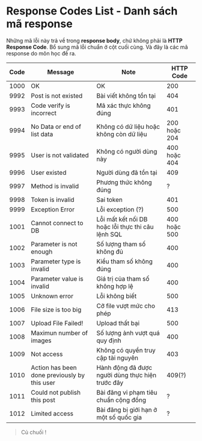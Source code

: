 # Response Codes List - Danh sách mã response

Những mã lỗi này trả về trong **response body**, chứ không phải là **HTTP Response Code**. Bổ sung mã lỗi chuẩn ở cột cuối cùng. Và đây là các mã response do môn học đề ra.

|Code|Message|Note|HTTP Code|
|-|-|-|-|
|1000|OK|OK|200|
|9992|Post is not existed|Bài viết không tồn tại|404|
|9993|Code verify is incorrect|Mã xác thực không đúng|401|
|9994|No Data or end of list data|Không có dữ liệu hoặc không còn dữ liệu|200 hoặc 204|
|9995|User is not validated|Không có người dùng này|400 hoặc 404|
|9996|User existed|Người dùng đã tồn tại|409|
|9997|Method is invalid|Phương thức không đúng|?|
|9998|Token is invalid|Sai token|401|
|9999|Exception Error|Lỗi exception (?)|500|
|1001|Cannot connect to DB|Lỗi mất kết nối DB hoặc lỗi thực thi câu lệnh SQL|400 hoặc 500|
|1002|Parameter is not enough|Số lượng tham số không đủ|400|
|1003|Parameter type is invalid|Kiểu tham số không đúng|400|
|1004|Parameter value is invalid|Giá trị của tham số không hợp lệ|400|
|1005|Unknown error|Lỗi không biết|500|
|1006|File size is too big|Cỡ file vượt mức cho phép|413|
|1007|Upload File Failed!|Upload thất bại|500|
|1008|Maximun number of images|Số lượng ảnh vượt quá quy định|400|
|1009|Not access|Không có quyền truy cập tài nguyên|403|
|1010|Action has been done previously by this user|Hành động đã được người dùng thực hiện trước đây|409(?)|
|1011|Could not publish this post|Bài đăng vi phạm tiêu chuẩn cộng đồng|?|
|1012|Limited access|Bài đăng bị giới hạn ở một số quốc gia|?|

> Củ chuối !
